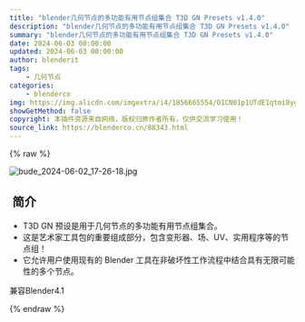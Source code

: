 ```yaml
---
title: "blender几何节点的多功能有用节点组集合 T3D GN Presets v1.4.0"
description: "blender几何节点的多功能有用节点组集合 T3D GN Presets v1.4.0"
summary: "blender几何节点的多功能有用节点组集合 T3D GN Presets v1.4.0"
date: 2024-06-03 00:00:00
updated: 2024-06-03 00:00:00
author: blenderit
tags: 
    - 几何节点
categories:
    - blenderco
img: https://img.alicdn.com/imgextra/i4/1856665554/O1CN01p1UTdE1qtmi8ygbGx_!!1856665554.jpg
showGetMethod: false
copyright: 本插件资源来自网络，版权归原作者所有，仅供交流学习使用！
source_link: https://blenderco.cn/88343.html
---
```


{% raw %}
<p><img src="https://img.alicdn.com/imgextra/i4/1856665554/O1CN01p1UTdE1qtmi8ygbGx_!!1856665554.jpg" alt="bude_2024-06-02_17-26-18.jpg"></p><h2> 简介</h2><ul>
<li>T3D GN 预设是用于几何节点的多功能有用节点组集合。</li>
<li>这是艺术家工具包的重要组成部分，包含变形器、场、UV、实用程序等的节点组！</li>
<li>它允许用户使用现有的 Blender 工具在非破坏性工作流程中结合具有无限可能性的多个节点。</li>
</ul><p>兼容Blender4.1</p>
<div style="display: none">blenderco</div>
{% endraw %}